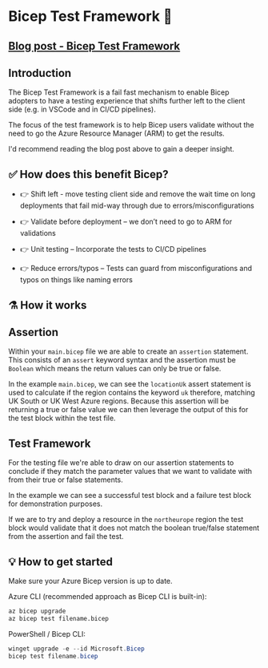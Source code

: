 # Bicep Test Framework 🧪

## [Blog post - Bicep Test Framework](https://rios.engineer/exploring-the-bicep-test-framework-%f0%9f%a7%aa/)

## Introduction

The Bicep Test Framework is a fail fast mechanism to enable Bicep adopters to have a testing experience that shifts further left to the client side (e.g. in VSCode and in CI/CD pipelines).

The focus of the test framework is to help Bicep users validate without the need to go the Azure Resource Manager (ARM) to get the results.

I'd recommend reading the blog post above to gain a deeper insight.

## ✅ How does this benefit Bicep?

- 👉 Shift left - move testing client side and remove the wait time on long deployments that fail mid-way through due to errors/misconfigurations

- 👉 Validate before deployment – we don’t need to go to ARM for validations

- 👉 Unit testing – Incorporate the tests to CI/CD pipelines

- 👉 Reduce errors/typos – Tests can guard from misconfigurations and typos on things like naming errors

## ⚗️ How it works

## Assertion

Within your `main.bicep` file we are able to create an `assertion` statement. This consists of an `assert` keyword syntax and the assertion must be `Boolean` which means the return values can only be true or false.

In the example `main.bicep`, we can see the `locationUk` assert statement is used to calculate if the region contains the keyword `uk` therefore, matching UK South or UK West Azure regions. Because this assertion will be returning a true or false value we can then leverage the output of this for the test block within the test file.

## Test Framework

For the testing file we're able to draw on our assertion statements to conclude if they match the parameter values that we want to validate with from their true or false statements.

In the example we can see a successful test block and a failure test block for demonstration purposes.

If we are to try and deploy a resource in the `northeurope` region the test block would validate that it does not match the boolean true/false statement from the assertion and fail the test.

## 💡 How to get started

Make sure your Azure Bicep version is up to date.

Azure CLI (recommended approach as Bicep CLI is built-in):

```bash
az bicep upgrade
az bicep test filename.bicep
```

PowerShell / Bicep CLI:

```PowerShell
winget upgrade -e --id Microsoft.Bicep
bicep test filename.bicep
```

